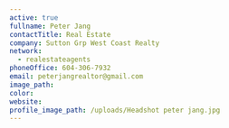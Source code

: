 ```yaml
---
active: true
fullname: Peter Jang
contactTitle: Real Estate
company: Sutton Grp West Coast Realty
network:
  - realestateagents
phoneOffice: 604-306-7932
email: peterjangrealtor@gmail.com
image_path:
color:
website:
profile_image_path: /uploads/Headshot peter jang.jpg
---
```



